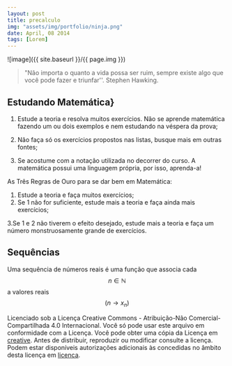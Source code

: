 ```yaml
---
layout: post
title: precalculo
img: "assets/img/portfolio/ninja.png"
date: April, 08 2014
tags: [Lorem]
---
```


![image]({{ site.baseurl }}/{{ page.img }})

> "Não importa o quanto a vida possa ser ruim, sempre existe algo que você pode fazer e triunfar''. Stephen Hawking.

## Estudando Matemática} 

1. Estude a teoria e resolva muitos exercícios. Não se aprende matemática 
fazendo um ou dois exemplos e nem estudando na véspera da prova;

2. Não faça só os exercícios propostos nas listas, busque mais em outras fontes;

3. Se acostume com a notação utilizada no decorrer do curso. A matemática
possui uma linguagem própria, por isso, aprenda-a!


As Três Regras de Ouro para se dar bem em Matemática:

	
1. Estude a teoria e faça muitos exercícios;
2.  Se 1 não for suficiente, estude mais a teoria e faça ainda mais exercícios; 

3.Se 1 e 2 não tiverem o efeito desejado, estude mais a teoria e faça um número monstruosamente grande de exercícios.



## Sequências

Uma sequência de números reais é uma função que associa cada $$n \in \mathbb{N}$$ a valores reais 
$$ \left( n\rightarrow x_{n} \right)$$   



Licenciado sob a Licença Creative Commons - Atribuição-Não Comercial-Compartilhada 4.0 Internacional. Você só pode usar este arquivo em conformidade com a Licença. Você pode obter uma cópia da Licença em [creative](https://creativecommons.org/licenses/by-nc-sa/4.0/). Antes de distribuir, reproduzir ou modificar consulte a licença. Podem estar disponíveis autorizações adicionais às concedidas no âmbito desta licença em [licenca](http://www.disponha.com/licenca.html).